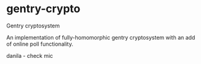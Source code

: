 # gentry-crypto
Gentry cryptosystem

An implementation of fully-homomorphic gentry cryptosystem with an add of online poll functionality.

danila - check mic
